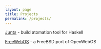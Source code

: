 ```yaml
---
layout: page
title: Projects
permalink: /projects/
---
```


[Junta](/junta/) - build atomation tool for Haskell

[FreeWebOS](http://freewebos.org) - a FreeBSD port of OpenWebOS


